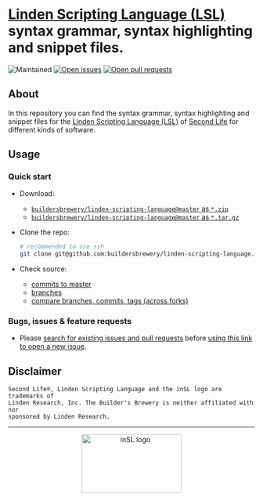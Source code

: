 # [Linden Scripting Language (LSL)](https://wiki.secondlife.com/wiki/LSL_Portal) syntax grammar, syntax highlighting and snippet files.

![Maintained](https://img.shields.io/maintenance/yes/2017.svg?style=flat-square)
[![Open issues](https://img.shields.io/github/issues-raw/buildersbrewery/linden-scripting-language.svg?style=flat-square)](https://github.com/buildersbrewery/linden-scripting-language/issues)
[![Open pull requests](https://img.shields.io/github/issues-pr-raw/buildersbrewery/linden-scripting-language.svg?style=flat-square)](https://github.com/buildersbrewery/linden-scripting-language/pulls)

## About

In this repository you can find the syntax grammar, syntax highlighting and snippet files for the [Linden Scripting Language (LSL)](https://wiki.secondlife.com/wiki/LSL_Portal) of [Second Life](https://www.secondlife.com) for different kinds of software.

## Usage

### Quick start

* Download:
  * [`buildersbrewery/linden-scripting-language@master` as `*.zip`](https://github.com/buildersbrewery/linden-scripting-language/archive/master.zip)
  * [`buildersbrewery/linden-scripting-language@master` as `*.tar.gz`](https://github.com/buildersbrewery/linden-scripting-language/archive/master.tar.gz)
* Clone the repo:

    ```bash
    # recommended to use ssh
    git clone git@github.com:buildersbrewery/linden-scripting-language.git
    ```

* Check source:
  * [commits to master](https://github.com/buildersbrewery/linden-scripting-language/commits/master/)
  * [branches](https://github.com/buildersbrewery/linden-scripting-language/branches/)
  * [compare branches, commits, tags (across forks)](https://github.com/buildersbrewery/linden-scripting-language/compare/)

### Bugs, issues & feature requests

* Please [search for existing issues and pull requests](https://github.com/buildersbrewery/linden-scripting-language/issues/?q=is%3Aopen) before [using this link to open a new issue](https://github.com/buildersbrewery/linden-scripting-language/issues/new/?labels=discussion,watchlist&assignee=buildersbrewery).

## Disclaimer

```text
Second Life®, Linden Scripting Language and the inSL logo are trademarks of
Linden Research, Inc. The Builder's Brewery is neither affiliated with nor
sponsored by Linden Research.
```

---

<p align="center">
<img src="http://s3.amazonaws.com/static-secondlife-com/_img/brand_center/insl_logo_color.gif" alt="inSL logo" width="204px" height="120px">
</p>
